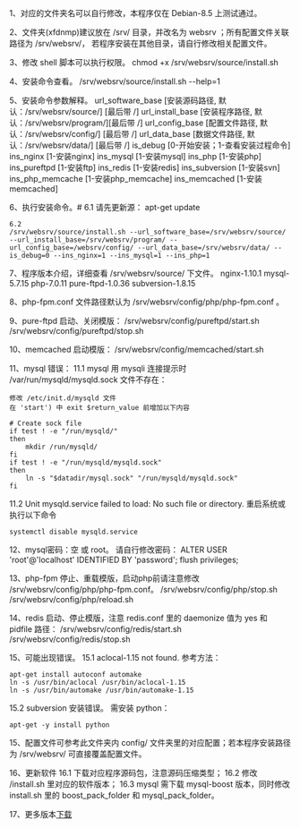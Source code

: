1、对应的文件夹名可以自行修改，本程序仅在 Debian-8.5 上测试通过。

2、文件夹(xfdnmp)建议放在 /srv/ 目录，并改名为 websrv ；所有配置文件关联路径为 /srv/websrv/， 若程序安装在其他目录，请自行修改相关配置文件。

3、修改 shell 脚本可以执行权限。
    chmod +x /srv/websrv/source/install.sh

4、安装命令查看。
    /srv/websrv/source/install.sh --help=1

5、安装命令参数解释。
    url_software_base  [安装源码路径, 默认：/srv/websrv/source/] [最后带 /]
    url_install_base   [安装程序路径, 默认：/srv/websrv/program/][最后带 /]
    url_config_base    [配置文件路径, 默认：/srv/websrv/config/] [最后带 /]
    url_data_base      [数据文件路径, 默认：/srv/websrv/data/]   [最后带 /]
    is_debug           [0-开始安装；1-查看安装过程命令]
    ins_nginx          [1-安装nginx]
    ins_mysql          [1-安装mysql]
    ins_php            [1-安装php]
    ins_pureftpd       [1-安装ftp]
    ins_redis          [1-安装redis]
    ins_subversion     [1-安装svn]
    ins_php_memcache   [1-安装php_memcache]
    ins_memcached      [1-安装memcached]

6、执行安装命令。#
    6.1 请先更新源： apt-get update

```
6.2 
/srv/websrv/source/install.sh --url_software_base=/srv/websrv/source/ --url_install_base=/srv/websrv/program/ --url_config_base=/websrv/config/ --url_data_base=/srv/websrv/data/ --is_debug=0 --ins_nginx=1 --ins_mysql=1 --ins_php=1
```
7、程序版本介绍，详细查看 /srv/websrv/source/ 下文件。
    nginx-1.10.1
    mysql-5.7.15
    php-7.0.11
    pure-ftpd-1.0.36
    subversion-1.8.15

8、php-fpm.conf 文件路径默认为 /srv/websrv/config/php/php-fpm.conf 。

9、pure-ftpd 启动、关闭模版：
    /srv/websrv/config/pureftpd/start.sh
    /srv/websrv/config/pureftpd/stop.sh

10、memcached 启动模版：
    /srv/websrv/config/memcached/start.sh

11、mysql 错误：
11.1 mysql 用 mysqli 连接提示时 /var/run/mysqld/mysqld.sock 文件不存在：

    修改 /etc/init.d/mysqld 文件
    在 'start') 中 exit $return_value 前增加以下内容
```
# Create sock file
if test ! -e "/run/mysqld/"
then
    mkdir /run/mysqld/
fi
if test ! -e "/run/mysqld/mysqld.sock"
then
    ln -s "$datadir/mysql.sock" "/run/mysqld/mysqld.sock"
fi
```
11.2 Unit mysqld.service failed to load: No such file or directory.
    重启系统或执行以下命令
```
systemctl disable mysqld.service
```

12、mysql密码：空 或 root。
    请自行修改密码：
    ALTER USER 'root'@'localhost' IDENTIFIED BY 'password';
    flush privileges;

13、php-fpm 停止、重载模版，启动php前请注意修改 /srv/websrv/config/php/php-fpm.conf。
    /srv/websrv/config/php/stop.sh
    /srv/websrv/config/php/reload.sh

14、redis 启动、停止模版，注意 redis.conf 里的 daemonize 值为 yes 和 pidfile 路径：
    /srv/websrv/config/redis/start.sh
    /srv/websrv/config/redis/stop.sh

15、可能出现错误。
15.1 aclocal-1.15 not found.
     参考方法：
```
apt-get install autoconf automake
ln -s /usr/bin/aclocal /usr/bin/aclocal-1.15
ln -s /usr/bin/automake /usr/bin/automake-1.15
```
15.2 subversion 安装错误。
      需安装 python：
```
apt-get -y install python
```

15、配置文件可参考此文件夹内 config/ 文件夹里的对应配置；若本程序安装路径为 /srv/websrv/ 可直接覆盖配置文件。

16、更新软件
    16.1 下载对应程序源码包，注意源码压缩类型；
    16.2 修改 /install.sh 里对应的软件版本；
    16.3 mysql 需下载 mysql-boost 版本，同时修改 install.sh 里的 boost_pack_folder 和 mysql_pack_folder。

17、更多版本[下载](https://pan.baidu.com/s/1i5PA2yT#list/path=%2Fsoftware%2Fweb_tool)
